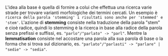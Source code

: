 L'idea alla base è quella di fornire a colui che effettua una ricerca varie strade per trovare varianti morfologiche dei termini cercati.
Un esempio è `ricerca della parola 'stemming' i risultati sono anche per 'stemmed' e 'stem'`.
L'azione di __stemming__ consiste nella traduzione della parola "stem" e cioè radice, quindi lo stemming è la ricerca in base alla radice della parola senza prefissi e suffissi, es. `"parlo"/"parlato" -> "parl"`.
Mentre la __lemmatisation__ consiste nel accostare una parola alla sua parola di base o la forma che si trova sul dizionario, es. `"parlato"/"parlasti" -> "parlare" | "sedie" -> "sedia"`.
